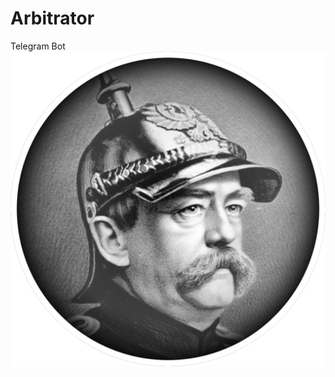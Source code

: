 # Arbitrator
Telegram Bot
<img src="ToilettenArbitrator\Resourses\HelmutShlosser.png" alt="Helmut Schlosser" >